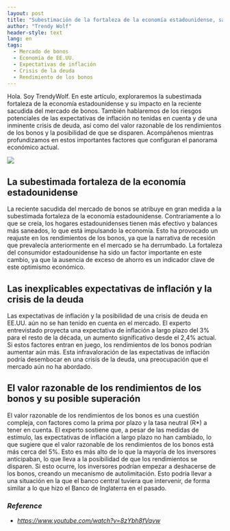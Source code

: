 ```yaml
---
layout: post
title: "Subestimación de la fortaleza de la economía estadounidense, sacudida del mercado de bonos y riesgos de inflación y crisis de la deuda"
author: "Trendy Wolf"
header-style: text
lang: en
tags:
  - Mercado de bonos
  - Economía de EE.UU.
  - Expectativas de inflación
  - Crisis de la deuda
  - Rendimiento de los bonos
---
```


Hola. Soy TrendyWolf. En este artículo, exploraremos la subestimada fortaleza de la economía estadounidense y su impacto en la reciente sacudida del mercado de bonos. También hablaremos de los riesgos potenciales de las expectativas de inflación no tenidas en cuenta y de una inminente crisis de deuda, así como del valor razonable de los rendimientos de los bonos y la posibilidad de que se disparen. Acompáñenos mientras profundizamos en estos importantes factores que configuran el panorama económico actual.

<img
    src="https://i.ytimg.com/vi/8zYbh8fVqvw/hqdefault.jpg"
/>


## La subestimada fortaleza de la economía estadounidense
La reciente sacudida del mercado de bonos se atribuye en gran medida a la subestimada fortaleza de la economía estadounidense. Contrariamente a lo que se creía, los hogares estadounidenses tienen más efectivo y balances más saneados, lo que está impulsando la economía. Esto ha provocado un reajuste en los rendimientos de los bonos, ya que la narrativa de recesión que prevalecía anteriormente en el mercado se ha derrumbado. La fortaleza del consumidor estadounidense ha sido un factor importante en este cambio, ya que la ausencia de exceso de ahorro es un indicador clave de este optimismo económico.

## Las inexplicables expectativas de inflación y la crisis de la deuda
Las expectativas de inflación y la posibilidad de una crisis de deuda en EE.UU. aún no se han tenido en cuenta en el mercado. El experto entrevistado proyecta una expectativa de inflación a largo plazo del 3% para el resto de la década, un aumento significativo desde el 2,4% actual. Si estos factores entran en juego, los rendimientos de los bonos podrían aumentar aún más. Esta infravaloración de las expectativas de inflación podría desembocar en una crisis de la deuda, una preocupación que el mercado aún no ha abordado.

## El valor razonable de los rendimientos de los bonos y su posible superación
El valor razonable de los rendimientos de los bonos es una cuestión compleja, con factores como la prima por plazo y la tasa neutral (R*) a tener en cuenta. El experto sostiene que, a pesar de las medidas de estímulo, las expectativas de inflación a largo plazo no han cambiado, lo que sugiere que el valor razonable de los rendimientos de los bonos está más cerca del 5%. Esto es más alto de lo que la mayoría de los inversores anticipaban, lo que lleva a la posibilidad de que los rendimientos se disparen. Si esto ocurre, los inversores podrían empezar a deshacerse de los bonos, creando un mecanismo de autolimitación. Esto podría llevar a una situación en la que el banco central tuviera que intervenir, de forma similar a lo que hizo el Banco de Inglaterra en el pasado.


### _Reference_
- _https://www.youtube.com/watch?v=8zYbh8fVqvw_

